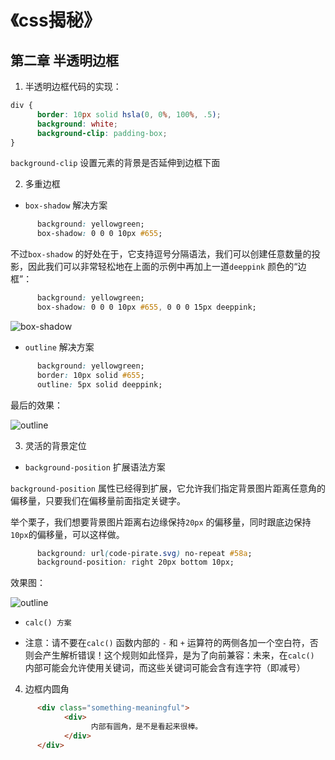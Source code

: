 # 《css揭秘》

## 第二章 半透明边框
1. 半透明边框代码的实现：

```css
div {
      border: 10px solid hsla(0, 0%, 100%, .5);
      background: white;
      background-clip: padding-box;
}

```
`background-clip` 设置元素的背景是否延伸到边框下面

2. 多重边框

- `box-shadow` 解决方案

```css
      background: yellowgreen;
      box-shadow: 0 0 0 10px #655;
```

不过`box-shadow` 的好处在于，它支持逗号分隔语法，我们可以创建任意数量的投影，因此我们可以非常轻松地在上面的示例中再加上一道`deeppink` 颜色的“边框”：

```css
      background: yellowgreen;
      box-shadow: 0 0 0 10px #655, 0 0 0 15px deeppink;
```

![box-shadow](https://github.com/yjn2015/web-readed-books/blob/master/css-secret/img/box-shadow.png)

- `outline` 解决方案

```css
      background: yellowgreen;
      border: 10px solid #655;
      outline: 5px solid deeppink;
```

最后的效果：

![outline](https://github.com/yjn2015/web-readed-books/blob/master/css-secret/img/outline.png)

3. 灵活的背景定位

- `background-position` 扩展语法方案

`background-position` 属性已经得到扩展，它允许我们指定背景图片距离任意角的偏移量，只要我们在偏移量前面指定关键字。

举个栗子，我们想要背景图片距离右边缘保持`20px` 的偏移量，同时跟底边保持`10px`的偏移量，可以这样做。

```css
      background: url(code-pirate.svg) no-repeat #58a;
      background-position: right 20px bottom 10px;
```

效果图：

![outline](https://github.com/yjn2015/web-readed-books/blob/master/css-secret/img/background-position.png)

- `calc() 方案`

* 注意：请不要在`calc()` 函数内部的 `-` 和 `+` 运算符的两侧各加一个空白符，否则会产生解析错误！这个规则如此怪异，是为了向前兼容：未来，在`calc()` 内部可能会允许使用关键词，而这些关键词可能会含有连字符（即减号）

4. 边框内圆角

```html
      <div class="something-meaningful">
            <div>
                  内部有圆角，是不是看起来很棒。
            </div>
      </div>
```
